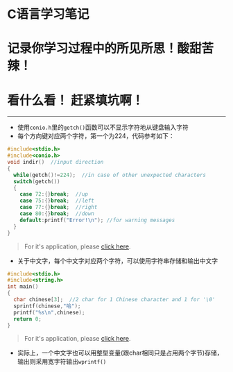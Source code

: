 # C语言学习笔记

# 记录你学习过程中的所见所思！酸甜苦辣！

# 看什么看！ 赶紧填坑啊！
---
- 使用`conio.h`里的`getch()`函数可以不显示字符地从键盘输入字符
- 每个方向键对应两个字符，第一个为224，代码参考如下：
```c
#include<stdio.h>
#include<conio.h>
void indir()  //input direction
{
  while(getch()!=224);  //in case of other unexpected characters
  switch(getch())
  {
    case 72:{}break;  //up
    case 75:{}break;  //left
    case 77:{}break;  //right
    case 80:{}break;  //down
    default:printf("Error!\n"); //for warning messages
  }
}
```
> For it's application, please [click here](https://github.com/Fyy10/c2019/tree/master/level1/p09_maze).
- 关于中文字，每个中文字对应两个字符，可以使用字符串存储和输出中文字
```c
#include<stdio.h>
#include<string.h>
int main()
{
  char chinese[3];  //2 char for 1 Chinese character and 1 for '\0'
  sprintf(chinese,"哈");
  printf("%s\n",chinese);
  return 0;
}
```
> For it's application, please [click here](https://github.com/Fyy10/ENIAC/blob/master/ChineseTest.cpp).
- 实际上，一个中文字也可以用整型变量(跟char相同只是占用两个字节)存储，输出则采用宽字符输出`wprintf()`
